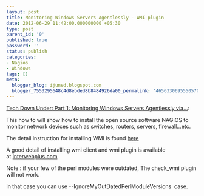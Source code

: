 ```yaml
---
layout: post
title: Monitoring Windows Servers Agentlessly - WMI plugin
date: 2012-06-29 11:42:00.000000000 +05:30
type: post
parent_id: '0'
published: true
password: ''
status: publish
categories:
- Nagios
- Windows
tags: []
meta:
  blogger_blog: ijuned.blogspot.com
  blogger_7553295648c4d8ebded8b8484926da00_permalink: '4656330695550570040'
---
```

<div dir="ltr" style="text-align:left;"><a href="http://australiantechblog.blogspot.com/2011/06/part-1-monitoring-windows-servers.html?spref=bl">Tech Down Under: Part 1: Monitoring Windows Servers Agentlessly via...</a>:</p>
<p>This how to will show how to install the open source software NAGIOS  to monitor network devices such as switches, routers, servers, firewall...etc.</p>
<p>The detail instruction for installing WMI is found <a href="http://www.edcint.co.nz/checkwmiplus/node/32">here</a></p>
<p>A good detail of installing wmi client and wmi plugin is available at <a href="http://interwebplus.com/blog/index.php?post=nagios-check-wmi-plus-on-ubuntu">interwebplus.com</a></p>
<p>Note : if your few of the perl modules were outdated, The check_wmi plugin will not work.</p>
<p>in that case you can use --IgnoreMyOutDatedPerlModuleVersions  case.  </p></div>
